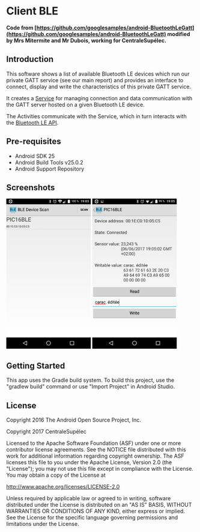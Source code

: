 
Client BLE
==========

**Code from [https://github.com/googlesamples/android-BluetoothLeGatt](https://github.com/googlesamples/android-BluetoothLeGatt)
modified by Mrs Mitermite and Mr Dubois, working for CentraleSupélec.**

Introduction
------------

This software shows a list of available Bluetooth LE devices which run our private GATT service (see our main report)
and provides an interface to connect, display and write the characteristics of this private GATT service.

It creates a [Service][1] for managing connection and data communication with the GATT server
hosted on a given Bluetooth LE device.

The Activities communicate with the Service, which in turn interacts with the [Bluetooth LE API][2].

[1]:http://developer.android.com/reference/android/app/Service.html
[2]:https://developer.android.com/reference/android/bluetooth/BluetoothGatt.html

Pre-requisites
--------------

- Android SDK 25
- Android Build Tools v25.0.2
- Android Support Repository

Screenshots
-------------

<img src="screenshots/devicescan.png" height="400" alt="Screenshot"/> <img src="screenshots/simpledetail.png" height="400" alt="Screenshot"/> 

Getting Started
---------------

This app uses the Gradle build system. To build this project, use the
"gradlew build" command or use "Import Project" in Android Studio.

License
-------

Copyright 2016 The Android Open Source Project, Inc.

Copyright 2017 CentraleSupélec

Licensed to the Apache Software Foundation (ASF) under one or more contributor
license agreements.  See the NOTICE file distributed with this work for
additional information regarding copyright ownership.  The ASF licenses this
file to you under the Apache License, Version 2.0 (the "License"); you may not
use this file except in compliance with the License.  You may obtain a copy of
the License at

http://www.apache.org/licenses/LICENSE-2.0

Unless required by applicable law or agreed to in writing, software
distributed under the License is distributed on an "AS IS" BASIS, WITHOUT
WARRANTIES OR CONDITIONS OF ANY KIND, either express or implied.  See the
License for the specific language governing permissions and limitations under
the License.
